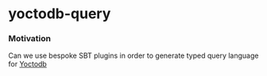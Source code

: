 # yoctodb-query

### Motivation
Can we use bespoke SBT plugins in order to generate typed query language for [Yoctodb](https://github.com/yandex/yoctodb)